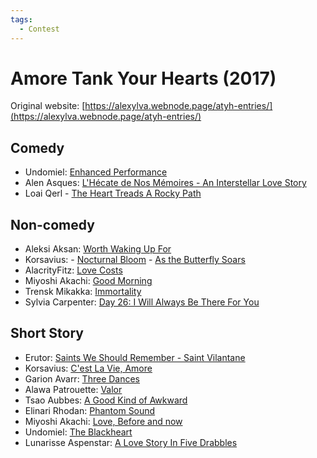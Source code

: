 ```yaml
---
tags:
  - Contest
---
```


# Amore Tank Your Hearts (2017)

Original website: [https://alexylva.webnode.page/atyh-entries/](https://alexylva.webnode.page/atyh-entries/)

## Comedy

- Undomiel: [Enhanced Performance](../authors/undomiel/enhancedperformance.md)
- Alen Asques: [L'Hécate de Nos Mémoires - An Interstellar Love Story](../authors/miscauthors/lhecatedenosmemoires.md)
- Loai Qerl - [The Heart Treads A Rocky Path](../authors/miscauthors/thehearttreadsarockypath.md)

## Non-comedy

- Aleksi Aksan: [Worth Waking Up For](../authors/miscauthors/worthwakingupfor.md)
- Korsavius:
        - [Nocturnal Bloom](../authors/korsavius/nocturnalbloom.md)
        - [As the Butterfly Soars](../authors/korsavius/asthebutterflysoars.md)
- AlacrityFitz: [Love Costs](../authors/miscauthors/lovecosts.md)
- Miyoshi Akachi: [Good Morning](../authors/miyoshiakachi/goodmorning.md)
- Trensk Mikakka: [Immortality](../authors/trenskmikakka/immortality.md)
- Sylvia Carpenter: [Day 26: I Will Always Be There For You](../authors/miscauthors/daay26iwillalwaysbethereforyou.md)

## Short Story

- Erutor: [Saints We Should Remember - Saint Vilantane](../authors/erutor/saintsweshouldremember.md)
- Korsavius: [C'est La Vie, Amore](../authors/korsavius/cestlavieamore.md)
- Garion Avarr: [Three Dances](../authors/garionavarr/threedances.md)
- Alawa Patrouette: [Valor](../authors/miscauthors/valor.md)
- Tsao Aubbes: [A Good Kind of Awkward](../authors/miscauthors/agoodkingofawkard.md)
- Elinari Rhodan: [Phantom Sound](../authors/miscauthors/phantomsound.md)
- Miyoshi Akachi: [Love, Before and now](../authors/miyoshiakachi/lovebeforeandnow.md)
- Undomiel: [The Blackheart](../authors/undomiel/theblackheart.md)
- Lunarisse Aspenstar: [A Love Story In Five Drabbles](../authors/miscauthors/alovestoryinfivedrabbles.md)